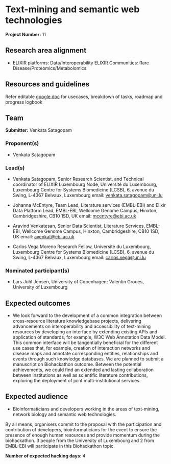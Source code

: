 # Text-mining and semantic web technologies

**Project Number:** 11

## Research area alignment

- ELIXIR platforms: Data/Interoperability 
 ELIXIR Communities: Rare Disease/Proteomics/Metabolomics

## Resources and guidelines

Refer editable [google doc](https://docs.google.com/document/d/1tJslhIdvLVZ1L8hcEOmN-TcqoOTJ4zbq_kQR7NjKeZY/edit?usp=sharing) for usecases, breakdown of tasks, roadmap and progress logbook

## Team

**Submitter:** Venkata Satagopam

### Proponent(s)

- Venkata Satagopam

### Lead(s)

- Venkata Satagopam,
 Senior Research Scientist, and Technical coordinator of ELIXIR Luxembourg Node,
 Université du Luxembourg,
 Luxembourg Centre for Systems Biomedicine (LCSB),
 6, avenue du Swing,
 L-4367 Belvaux, Luxembourg
 email: venkata.satagopam@uni.lu
 
- Johanna McEntyre,
Team Lead, Literature services (EMBL-EBI) and Elixir Data Platform Lead,
EMBL-EBI,
Wellcome Genome Campus, Hinxton, Cambridgeshire, CB10 1SD, UK
email: mcentyre@ebi.ac.uk 

- Aravind Venkatesan,
Senior Data Scientist, Literature Services, EMBL-EBI,
Wellcome Genome Campus, Hinxton, Cambridgeshire, CB10 1SD, UK
email: avenkat@ebi.ac.uk 

- Carlos Vega Moreno
Research Fellow,
 Université du Luxembourg,
 Luxembourg Centre for Systems Biomedicine (LCSB),
 6, avenue du Swing,
 L-4367 Belvaux, Luxembourg
 email: carlos.vega@uni.lu
 
### Nominated participant(s)

- Lars Juhl Jensen, University of Copenhagen; Valentin Groues, University of Luxembourg

## Expected outcomes

- We look forward to the development of a common integration between cross-resource literature knowledgebase projects, delivering advancements on interoperability and accessibility of text-mining resources by developing an interface by extending existing APIs and application of standards, for example, W3C Web Annotation Data Model. This common interface will be tangentially beneficial for the different use cases that, for example, creation of interaction networks and disease maps and annotate corresponding entities, relationships and events through such knowledge databases. We are planned to submit a manuscript on Biohackathon outcome. Between the potential achievements, we could find an extended and lasting collaboration between institutions as well as scientific literature contributions, exploring the deployment of joint multi-institutional services.

## Expected audience

- Bioinformaticians and developers working in the areas of text-mining, network biology and semantic web technologies.
 
 By all means, organisers commit to the proposal with the participation and contribution of developers, bioinformaticians for the event to ensure the presence of enough human resources and provide momentum during the biohackathon. 3 people from the University of Luxembourg and 2 from EMBL-EBI will participate in this Biohackathon topic.

**Number of expected hacking days**: 4

